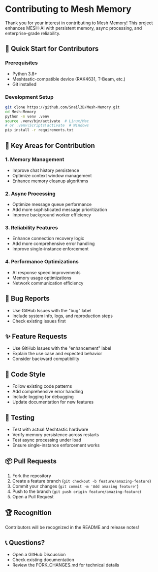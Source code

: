 # Contributing to Mesh Memory

Thank you for your interest in contributing to Mesh Memory! This project enhances MESH-AI with persistent memory, async processing, and enterprise-grade reliability.

## 🚀 Quick Start for Contributors

### Prerequisites
- Python 3.8+
- Meshtastic-compatible device (RAK4631, T-Beam, etc.)
- Git installed

### Development Setup
```bash
git clone https://github.com/Snail3D/Mesh-Memory.git
cd Mesh-Memory
python -m venv .venv
source .venv/bin/activate  # Linux/Mac
# or .venv\Scripts\activate  # Windows
pip install -r requirements.txt
```

## 🎯 Key Areas for Contribution

### 1. Memory Management
- Improve chat history persistence
- Optimize context window management
- Enhance memory cleanup algorithms

### 2. Async Processing
- Optimize message queue performance
- Add more sophisticated message prioritization
- Improve background worker efficiency

### 3. Reliability Features
- Enhance connection recovery logic
- Add more comprehensive error handling
- Improve single-instance enforcement

### 4. Performance Optimizations
- AI response speed improvements
- Memory usage optimizations
- Network communication efficiency

## 🐛 Bug Reports
- Use GitHub Issues with the "bug" label
- Include system info, logs, and reproduction steps
- Check existing issues first

## ✨ Feature Requests
- Use GitHub Issues with the "enhancement" label
- Explain the use case and expected behavior
- Consider backward compatibility

## 📝 Code Style
- Follow existing code patterns
- Add comprehensive error handling
- Include logging for debugging
- Update documentation for new features

## 🧪 Testing
- Test with actual Meshtastic hardware
- Verify memory persistence across restarts
- Test async processing under load
- Ensure single-instance enforcement works

## 📦 Pull Requests
1. Fork the repository
2. Create a feature branch (`git checkout -b feature/amazing-feature`)
3. Commit your changes (`git commit -m 'Add amazing feature'`)
4. Push to the branch (`git push origin feature/amazing-feature`)
5. Open a Pull Request

## 🏆 Recognition
Contributors will be recognized in the README and release notes!

## 📞 Questions?
- Open a GitHub Discussion
- Check existing documentation
- Review the FORK_CHANGES.md for technical details
